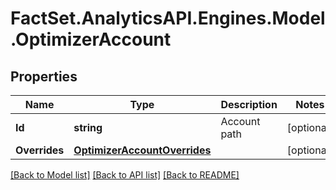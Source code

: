 # FactSet.AnalyticsAPI.Engines.Model.OptimizerAccount

## Properties

Name | Type | Description | Notes
------------ | ------------- | ------------- | -------------
**Id** | **string** | Account path | [optional] 
**Overrides** | [**OptimizerAccountOverrides**](OptimizerAccountOverrides.md) |  | [optional] 

[[Back to Model list]](../README.md#documentation-for-models) [[Back to API list]](../README.md#documentation-for-api-endpoints) [[Back to README]](../README.md)

